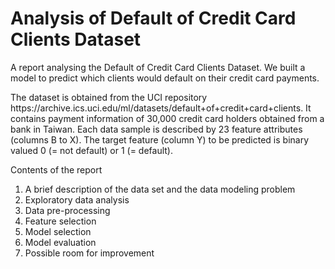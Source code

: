 # Analysis of Default of Credit Card Clients Dataset

<p> 
  A report analysing the Default of Credit Card Clients Dataset. 
  We built a model to predict which clients would default on their credit card payments. 
</p>

<p> 
  The dataset is obtained from the UCI repository https://archive.ics.uci.edu/ml/datasets/default+of+credit+card+clients.
  It contains payment information of 30,000 credit card holders obtained from a bank in Taiwan. 
  Each data sample is described by 23 feature attributes (columns B to X). 
  The target feature (column Y) to be predicted is binary valued 0 (= not default) or 1 (= default). 
</p>

<p> Contents of the report </p>
<ol>
  <li> A brief description of the data set and the data modeling problem </li>
  <li> Exploratory data analysis </li>
  <li> Data pre-processing </li>
  <li> Feature selection </li>
  <li> Model selection </li>
  <li> Model evaluation </li>
  <li> Possible room for improvement </li>
</ol>
